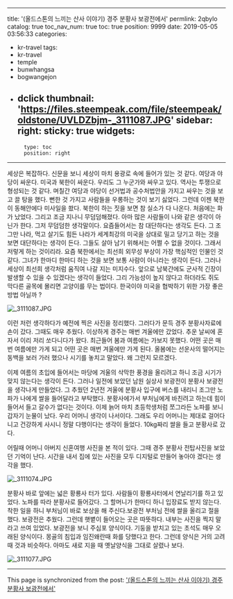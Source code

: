 
---
title: '(올드스톤의 느끼는 산사 이야기) 경주 분황사 보광전에서'
permlink: 2qbylo
catalog: true
toc_nav_num: true
toc: true
position: 9999
date: 2019-05-05 03:56:33
categories:
- kr-travel
tags:
- kr-travel
- temple
- bunwhangsa
- bogwangejon
- dclick
thumbnail: 'https://files.steempeak.com/file/steempeak/oldstone/UVLDZbjm-_3111087.JPG'
sidebar:
    right:
        sticky: true
widgets:
    -
        type: toc
        position: right
---



세상은 복잡하다. 신문을 보니 세상이 마치 용광로 속에 들어가 있는 것 같다. 여당과 야당이 싸운다. 미국과 북한이 싸운다. 우리도 그 누군가와 싸우고 있다. 역사는 투쟁으로 형성되는 것 같다. 며칠간 여당과 야당이 선거법과 공수처법안을 가지고 싸우는 것을 보고 끌 탕을 했다. 뻔한 것 가지고 사람들을 우롱하는 것이 보기 싫었다. 그런데 이젠 북한이 동해안에다 미사일을 쐈다. 북한이 하는 짓을 보면 참 실소가 다 나온다. 처음에는 화가 났었다. 그리고 조금 지나니 무덤덤해졌다. 아마 많은 사람들이 나와 같은 생각이 아닌가 한다. 그저 무덤덤한 생각말이다. 요즘들어서는 참 대단하다는 생각도 든다. 그 조그만 나라, 먹고 살기도 힘든 나라가 세계최강의 미국을 상대로 밀고 당기고 하는 것을 보면 대단하다는 생각이 든다. 그들도 살아 남기 위해서는 어쩔 수 없을 것이다. 그래서 저렇게 하는 것이리라. 요즘 북한에서는 최선희 외무성 부상이 가장 핵심적인 인물인 것 같다. 그녀가 한마디 한마디 하는 것을 보면 보통 사람이 아니라는 생각이 든다. 그러나 세상이 최선희 생각처럼 움직여 나갈 지는 미지수다. 앞으로 남북간에도 군사적 긴장이 발생할 수 있을 수 있겠다는 생각이 들었다. 그리 가능성이 높지 않다고 하더라도 쥐도 막다른 골목에 몰리면 고양이를 무는 법이다. 한국이야 미국을 협박하기 위한 가장 좋은 방법 아닐까 ?

![_3111087.JPG](https://files.steempeak.com/file/steempeak/oldstone/UVLDZbjm-_3111087.JPG)

이런 저런 생각하다가 예전에 찍은 사진을 정리했다. 그러다가 문득 경주 분황사자료에 손이 갔다. 그때도 매우 추웠다. 이상하게 경주는 매번 겨울에만 갔었다. 추운 날씨에 혼자서 이리 저리 쏘다니다가 왔다. 최근들어 봄과 여름에는 가보지 못했다. 어떤 곳은 매번 여름에만 가게 되고 어떤 곳은 매번 겨울에만 가게 된다. 올봄에는 선운사의 떨어지는 동백을 보러 가러 했으나 시기를 놓치고 말았다. 왜 그런지 모르겠다. 

이제 여름의 초입에 들어서는 마당에 겨울의 삭막한 풍경을 올리려고 하니 조금 시기가 맞지 않는다는 생각이 든다. 그러나 일전에 보았던 남원 실상사 보광전이 분황사 보광전을 생각나게 만들었다. 그 추웠던 2년전 겨울에 분황사 입구에 버스를 내리니 조그만 노파가 나에게 쌀을 들어달라고 부탁했다. 분황사에가서 부처님에게 바친려고 하는데 힘이들어서 들고 갈수가 없다는 것이다. 이제 늙어 마치 초등학생처럼 쪼그라든 노파를 보니 갑자기 눈물이 났다. 우리 어머니 생각이 나서이다. 그래도 우리 어머니는 제대로 걸어다니고 건강하게 사시니 정말 다행이다는 생각이 들었다. 10kg짜리 쌀을 들고 분황사로 갔다. 

어릴때 어머니 아버지 신혼여행 사진을 본 적이 있다. 그때 경주 분황사 전탑사진을 보았던 기억이 난다. 시간을 내서 집에 있는 사진을 모두 디지털로 만들어 놓아야 겠다는 생각을 했다. 

![_3111074.JPG](https://files.steempeak.com/file/steempeak/oldstone/BEtV6mIg-_3111074.JPG)

분황사 바로 앞에는 넓은 황룡사 터가 있다. 사람들이 황룡사터에서 연날리기를 하고 있었다. 노파를 따라 분황사로 들어갔다. 그 할머니가 한마디 하니 입장료도 받지 않는다. 착한 일을 하니 부처님이 바로 보상을 해 주신다.보광전 부처님 전에 쌀을 올리고 절을 했다. 보광전은 추웠다. 그런데 햇볕이 들어오는 곳은 따뜻하다. 내부는 사진을 찍지 말라고 쓰여 있었다. 보광전을 보니 주심포 양식이다. 기둥을 받치고 있는 초석도 매우 오래된 양식이다. 몽골의 침입과 임진왜란때 화를 당했다고 한다. 그런데 양식은 거의 고려때 것과 비슷하다. 아마도 새로 지을 때 옛날양식을 그대로 살렸나 보다.  

 ![_3111077.JPG](https://files.steempeak.com/file/steempeak/oldstone/SaTER8DN-_3111077.JPG)

- - -

This page is synchronized from the post: ['(올드스톤의 느끼는 산사 이야기) 경주 분황사 보광전에서'](https://steemit.com/@oldstone/2qbylo)
